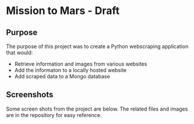 # Mission to Mars - Draft
## Purpose

The purpose of this project was to create a Python webscraping application that would:
- Retrieve information and images from various websites
- Add the informaton to a locally hosted website  
- Add scraped data to a Mongo database

## Screenshots
Some screen shots from the project are below. The related files and images are in the repository for easy reference.






